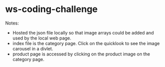 # ws-coding-challenge

Notes:
- Hosted the json file locally so that image arrays could be added and used by the local web page.
- index file is the category page. Click on the quicklook to see the image carousel in a divlet.
- product page is accessed by clicking on the product image on the category page.
